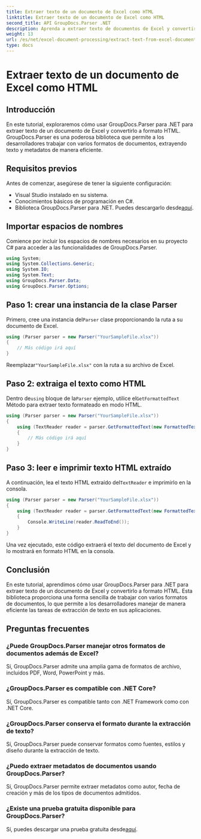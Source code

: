 ```yaml
---
title: Extraer texto de un documento de Excel como HTML
linktitle: Extraer texto de un documento de Excel como HTML
second_title: API GroupDocs.Parser .NET
description: Aprenda a extraer texto de documentos de Excel y convertirlo a HTML usando GroupDocs.Parser para .NET.
weight: 13
url: /es/net/excel-document-processing/extract-text-from-excel-document-as-html/
type: docs
---
```

# Extraer texto de un documento de Excel como HTML

## Introducción
En este tutorial, exploraremos cómo usar GroupDocs.Parser para .NET para extraer texto de un documento de Excel y convertirlo a formato HTML. GroupDocs.Parser es una poderosa biblioteca que permite a los desarrolladores trabajar con varios formatos de documentos, extrayendo texto y metadatos de manera eficiente.
## Requisitos previos
Antes de comenzar, asegúrese de tener la siguiente configuración:
- Visual Studio instalado en su sistema.
- Conocimientos básicos de programación en C#.
-  Biblioteca GroupDocs.Parser para .NET. Puedes descargarlo desde[aquí](https://releases.groupdocs.com/parser/net/).
## Importar espacios de nombres
Comience por incluir los espacios de nombres necesarios en su proyecto C# para acceder a las funcionalidades de GroupDocs.Parser.
```csharp
using System;
using System.Collections.Generic;
using System.IO;
using System.Text;
using GroupDocs.Parser.Data;
using GroupDocs.Parser.Options;
```
## Paso 1: crear una instancia de la clase Parser
 Primero, cree una instancia del`Parser` clase proporcionando la ruta a su documento de Excel.
```csharp
using (Parser parser = new Parser("YourSampleFile.xlsx"))
{
    // Más código irá aquí
}
```
 Reemplazar`"YourSampleFile.xlsx"` con la ruta a su archivo de Excel.
## Paso 2: extraiga el texto como HTML
 Dentro de`using` bloque de la`Parser` ejemplo, utilice el`GetFormattedText` Método para extraer texto formateado en modo HTML.
```csharp
using (Parser parser = new Parser("YourSampleFile.xlsx"))
{
    using (TextReader reader = parser.GetFormattedText(new FormattedTextOptions(FormattedTextMode.Html)))
    {
        // Más código irá aquí
    }
}
```
## Paso 3: leer e imprimir texto HTML extraído
 A continuación, lea el texto HTML extraído del`TextReader` e imprimirlo en la consola.
```csharp
using (Parser parser = new Parser("YourSampleFile.xlsx"))
{
    using (TextReader reader = parser.GetFormattedText(new FormattedTextOptions(FormattedTextMode.Html)))
    {
        Console.WriteLine(reader.ReadToEnd());
    }
}
```
Una vez ejecutado, este código extraerá el texto del documento de Excel y lo mostrará en formato HTML en la consola.
## Conclusión
En este tutorial, aprendimos cómo usar GroupDocs.Parser para .NET para extraer texto de un documento de Excel y convertirlo a formato HTML. Esta biblioteca proporciona una forma sencilla de trabajar con varios formatos de documentos, lo que permite a los desarrolladores manejar de manera eficiente las tareas de extracción de texto en sus aplicaciones.

## Preguntas frecuentes
### ¿Puede GroupDocs.Parser manejar otros formatos de documentos además de Excel?
Sí, GroupDocs.Parser admite una amplia gama de formatos de archivo, incluidos PDF, Word, PowerPoint y más.
### ¿GroupDocs.Parser es compatible con .NET Core?
Sí, GroupDocs.Parser es compatible tanto con .NET Framework como con .NET Core.
### ¿GroupDocs.Parser conserva el formato durante la extracción de texto?
Sí, GroupDocs.Parser puede conservar formatos como fuentes, estilos y diseño durante la extracción de texto.
### ¿Puedo extraer metadatos de documentos usando GroupDocs.Parser?
Sí, GroupDocs.Parser permite extraer metadatos como autor, fecha de creación y más de los tipos de documentos admitidos.
### ¿Existe una prueba gratuita disponible para GroupDocs.Parser?
 Sí, puedes descargar una prueba gratuita desde[aquí](https://releases.groupdocs.com/).